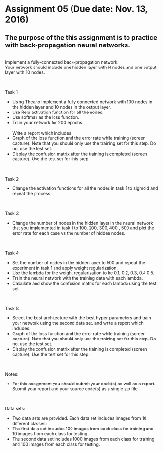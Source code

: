 # Assignment 05 (Due date: Nov. 13, 2016)

<h2>The purpose of the this assignment is to practice with back-propagation neural networks.</h2>
 
<br/>Implement a fully-connected back-propagation network:
<br/>Your network should include one hidden layer with N nodes and one output layer with 10 nodes.
 
<br/><br/>Task 1:
* Using Theano implement a fully connected network with 100 nodes in the hidden layer and 10 nodes in the output layer.
* Use Relu activation function for all the nodes.
* Use softmax as the loss function.
* Train your network for 200 epochs.
<br/><br/>Write a report which includes:
* Graph of the loss function and the error rate while training  (screen capture). Note that you should only use the training set for this step. Do not use the test set.
* Display the confusion matrix after the training is completed (screen capture). Use the test set for this step.
 
<br/><br/>Task 2:
* Change the activation functions for all the nodes in task 1 to sigmoid and repeat the process.
 
<br/><br/>Task 3:
* Change the number of nodes in the hidden layer in the neural network that you implemented in task 1 to 100, 200, 300, 400 , 500 and plot the error rate for each case vs the number of hidden nodes.
 
<br/><br/>Task 4:
* Set the number of nodes in the hidden layer to 500 and repeat the experiment in task 1 and apply weight regularization. 
* Use the lambda for the weight regularization to be 0.1, 0.2, 0.3, 0.4 0.5. 
* Train the neural network with the training data with each lambda. 
* Calculate and show the confusion matrix for each lambda using the test set.
 
<br/><br/>Task 5:
* Select the best architecture with the best hyper-parameters and train your network using the second data set. and write a report which includes:
* Graph of the loss function and the error rate while training  (screen capture). Note that you should only use the training set for this step. Do not use the test set.
* Display the confusion matrix after the training is completed (screen capture). Use the test set for this step.
 
<br/><br/>Notes:
* For this assignment you should submit your code(s) as well as a report. Submit your report and your source code(s) as a single zip file.   
 
<br/><br/>Data sets:
* Two data sets are provided. Each data set includes images from 10 different classes:
* The first data set includes 100 images from each class for training and 10 images from each class for testing.  
* The second data set includes 1000 images from each class for training and 100 images from each class for testing.
